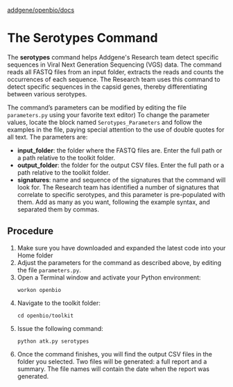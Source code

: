 [addgene/openbio/docs](https://addgene.github.io/openbio)
# The Serotypes Command
The __serotypes__ command helps Addgene's Research team detect specific sequences in Viral Next Generation Sequencing (VGS) data. The command reads all FASTQ files from an input folder, extracts the reads and counts the occurrences of each sequence. The Research team uses this command to detect specific sequences in the capsid genes, thereby differentiating between various serotypes.

The command’s parameters can be modified by editing the file `parameters.py` using your favorite text editor) To change the parameter values, locate the block named `Serotypes_Parameters` and follow the examples in the file, paying special attention to the use of double quotes for all text. The parameters are:
* __input_folder__: the folder where the FASTQ files are. Enter the full path or a path relative to the toolkit folder.
* __output_folder__: the folder for the output CSV files. Enter the full path or a path relative to the toolkit folder.
* __signatures__: name and sequence of the signatures that the command will look for. The Research team has identified a number of signatures that correlate to specific serotypes, and this parameter is pre-populated with them.  Add as many as you want, following the example syntax, and separated them by commas. 

## Procedure
1. Make sure you have downloaded and expanded the latest code into your Home folder
1. Adjust the parameters for the command as described above, by editing the file `parameters.py`.
1. Open a Terminal window and activate your Python environment:
    ```
    workon openbio
    ```
1. Navigate to the toolkit folder:
    ```
    cd openbio/toolkit
    ```
1. Issue the following command:
    ```
    python atk.py serotypes
    ```
1. Once the command finishes, you will find the output CSV files in the folder you selected. Two files will be generated: a full report and a summary. The file names will contain the date when the report was generated.
